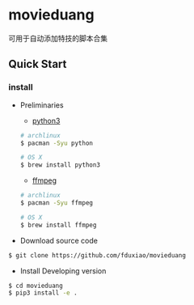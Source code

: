 # movieduang
可用于自动添加特技的脚本合集

## Quick Start
### install
- Preliminaries 
  - [python3](https://www.python.org/)
  ```bash
  # archlinux
  $ pacman -Syu python

  # OS X
  $ brew install python3
  ```
  - [ffmpeg](https://www.ffmpeg.org/)
  ```bash
  # archlinux
  $ pacman -Syu ffmpeg
  
  # OS X
  $ brew install ffmpeg
  ```
    
- Download source code
```bash
$ git clone https://github.com/fduxiao/movieduang
```

- Install Developing version
```bash
$ cd movieduang
$ pip3 install -e .
```
